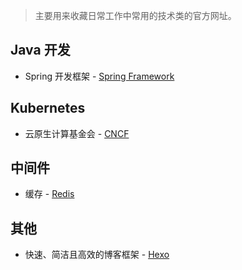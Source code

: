 > 主要用来收藏日常工作中常用的技术类的官方网址。

## Java 开发
+ Spring 开发框架 - [Spring Framework](https://spring.io/)

## Kubernetes
+ 云原生计算基金会 - [CNCF](https://www.cncf.io)

## 中间件
+ 缓存 - [Redis](https://redis.io)

## 其他

+ 快速、简洁且高效的博客框架 - [Hexo](https://hexo.io)
